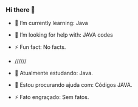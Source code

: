 ### Hi there 👋

- 🌱 I’m currently learning: Java
- 🤔 I’m looking for help with: JAVA codes
- ⚡ Fun fact: No facts.

- //////

- 🌱 Atualmente estudando: Java.
- 🤔 Estou procurando ajuda com: Códigos JAVA.
- ⚡ Fato engraçado: Sem fatos.
